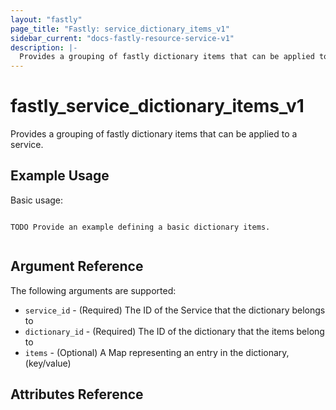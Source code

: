 ```yaml
---
layout: "fastly"
page_title: "Fastly: service_dictionary_items_v1"
sidebar_current: "docs-fastly-resource-service-v1"
description: |-
  Provides a grouping of fastly dictionary items that can be applied to a service. 
---
```


# fastly_service_dictionary_items_v1

Provides a grouping of fastly dictionary items that can be applied to a service.

## Example Usage

Basic usage:

```hcl

TODO Provide an example defining a basic dictionary items.


```

## Argument Reference

The following arguments are supported:

* `service_id` - (Required) The ID of the Service that the dictionary belongs to
* `dictionary_id` - (Required) The ID of the dictionary that the items belong to
* `items` - (Optional) A Map representing an entry in the dictionary, (key/value)


## Attributes Reference

[fastly-dictionary]: https://docs.fastly.com/api/config#dictionary
[fastly-dictionary_item]: https://docs.fastly.com/api/config#dictionary_item
